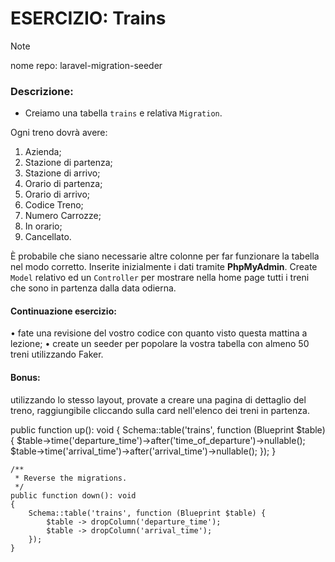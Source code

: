 # ESERCIZIO: Trains

> [!NOTE]
>
> nome repo: laravel-migration-seeder

### Descrizione:

- Creiamo una tabella `trains` e relativa `Migration`.

Ogni treno dovrà avere:
1. Azienda;
2. Stazione di partenza;
3. Stazione di arrivo;
4. Orario di partenza;
5. Orario di arrivo;
6. Codice Treno;
7. Numero Carrozze;
8. In orario;
9. Cancellato.

È probabile che siano necessarie altre colonne per far funzionare la tabella nel modo corretto.
Inserite inizialmente i dati tramite **PhpMyAdmin**.
Create `Model` relativo ed un `Controller` per mostrare nella home page tutti i treni che sono in partenza dalla data odierna.

#### Continuazione esercizio:
• fate una revisione del vostro codice con quanto visto questa mattina a lezione;
• create un seeder per popolare la vostra tabella con almeno 50 treni utilizzando Faker.

#### Bonus:
utilizzando lo stesso layout, provate a creare una pagina di dettaglio del treno, raggiungibile cliccando sulla card nell'elenco dei treni in partenza.


public function up(): void
    {
        Schema::table('trains', function (Blueprint $table) {
            $table->time('departure_time')->after('time_of_departure')->nullable();
            $table->time('arrival_time')->after('arrival_time')->nullable();
        });
    }

    /**
     * Reverse the migrations.
     */
    public function down(): void
    {
        Schema::table('trains', function (Blueprint $table) {
            $table -> dropColumn('departure_time');
            $table -> dropColumn('arrival_time');
        });
    }